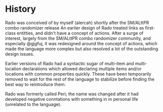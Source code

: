 # History

Rado was conceived of by myself (alercah) shortly after the SM/ALttPR combo
randomizer release An earlier design of Rado treated links as first-class entitties, and didn't
have a concept of actions. After a surge of interest, largely from the SM/ALttPR
combo randomizer community, and especially @gjgfuj, it was redesigned around the
concept of actions, which made the language more complex but also resolved a lot
of the outstanding design issues.

Earlier versions of Rado had a syntactic sugar of multi-item and multi-location
declarations which allowed declaring multiple items and/or locations with common
properties quickly. These have been temporarily removed to wait for the rest of
the language to stabilize before finding the best way to reintroduce them.

Rado was formerly called Peri; the name was changed after it had developed
negative conntations with something in m personal life (unrelated to the
language).
